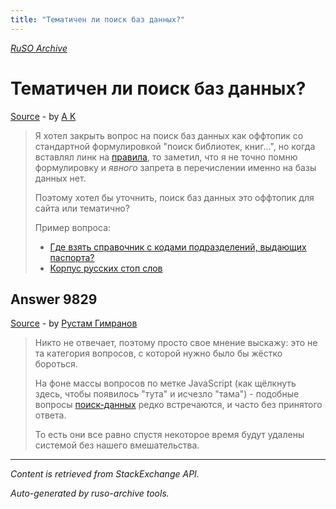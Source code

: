 ```yaml
---
title: "Тематичен ли поиск баз данных?"
---
```

<p><i><a href="https://github.com/MSDN-WhiteKnight/ruso-archive/">RuSO Archive</a></i></p>
<h1>Тематичен ли поиск баз данных?</h1>
<p><a href="https://ru.meta.stackoverflow.com/questions/9804/%d0%a2%d0%b5%d0%bc%d0%b0%d1%82%d0%b8%d1%87%d0%b5%d0%bd-%d0%bb%d0%b8-%d0%bf%d0%be%d0%b8%d1%81%d0%ba-%d0%b1%d0%b0%d0%b7-%d0%b4%d0%b0%d0%bd%d0%bd%d1%8b%d1%85">Source</a> - by <a href="https://ru.meta.stackoverflow.com/users/213987/a-k">A K</a></p>
<blockquote>
<p>Я хотел закрыть вопрос на поиск баз данных как оффтопик со стандартной формулировкой "поиск библиотек, книг...", но когда вставлял линк на <a href="https://ru.stackoverflow.com/help/on-topic">правила</a>, то заметил, что я не точно помню формулировку и <em>явного</em> запрета в перечислении именно на базы данных нет.</p>

<p>Поэтому хотел бы уточнить, поиск баз данных это оффтопик для сайта или тематично?</p>

<p>Пример вопроса:</p>

<ul>
<li><a href="https://ru.stackoverflow.com/q/1052325/213987">Где взять справочник с кодами подразделений, выдающих паспорта?</a></li>
<li><a href="https://ru.stackoverflow.com/q/791036/213987">Корпус русских стоп слов</a></li>
</ul>

</blockquote>
<h2>Answer 9829</h2>
<p><a href="https://ru.meta.stackoverflow.com/a/9829/">Source</a> - by <a href="https://ru.meta.stackoverflow.com/users/256824/%d0%a0%d1%83%d1%81%d1%82%d0%b0%d0%bc-%d0%93%d0%b8%d0%bc%d1%80%d0%b0%d0%bd%d0%be%d0%b2">Рустам Гимранов</a></p>
<blockquote>
<p>Никто не отвечает, поэтому просто свое мнение выскажу: это не та категория вопросов, с которой нужно было бы жёстко бороться.</p>

<p>На фоне массы вопросов по метке JavaScript (как щёлкнуть здесь, чтобы появилось "тута" и исчезло "тама") - подобные вопросы <a href="https://ru.stackoverflow.com/questions/tagged/%d0%bf%d0%be%d0%b8%d1%81%d0%ba-%d0%b4%d0%b0%d0%bd%d0%bd%d1%8b%d1%85" class="post-tag" title="показать вопросы с меткой [поиск-данных]" rel="tag">поиск-данных</a> редко встречаются, и часто без принятого ответа.</p>

<p>То есть они все равно спустя некоторое время будут удалены системой без нашего вмешательства. </p>

</blockquote>
<hr/>
<p><i>Content is retrieved from StackExchange API. </i></p>
<p><i>Auto-generated by ruso-archive tools. </i></p>
